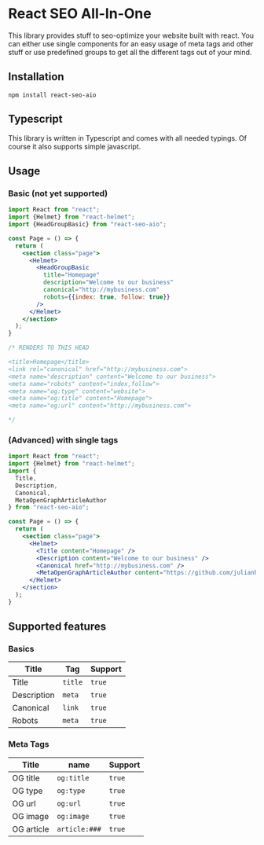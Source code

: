 # React SEO All-In-One
This library provides stuff to seo-optimize your website built with react. You can either use single components for an easy usage of meta tags and other stuff or use predefined groups to get all the different tags out of your mind.

## Installation
```
npm install react-seo-aio
```

## Typescript
This library is written in Typescript and comes with all needed typings. Of course it also supports simple javascript.

## Usage
### Basic (not yet supported)
```jsx
import React from "react";
import {Helmet} from "react-helmet";
import {HeadGroupBasic} from "react-seo-aio";

const Page = () => {
  return (
    <section class="page">
      <Helmet>
        <HeadGroupBasic
          title="Homepage"
          description="Welcome to our business"
          canonical="http://mybusiness.com"
          robots={{index: true, follow: true}}
        />
      </Helmet>
    </section>
  );
}

/* RENDERS TO THIS HEAD

<title>Homepage</title>
<link rel="canonical" href="http://mybusiness.com">
<meta name="description" content="Welcome to our business">
<meta name="robots" content="index,follow">
<meta name="og:type" content="website">
<meta name="og:title" content="Homepage">
<meta name="og:url" content="http://mybusiness.com">

*/
```

### (Advanced) with single tags
```jsx
import React from "react";
import {Helmet} from "react-helmet";
import {
  Title,
  Description,
  Canonical,
  MetaOpenGraphArticleAuthor
} from "react-seo-aio";

const Page = () => {
  return (
    <section class="page">
      <Helmet>
        <Title content="Homepage" />
        <Description content="Welcome to our business" />
        <Canonical href="http://mybusiness.com" />
        <MetaOpenGraphArticleAuthor content="https://github.com/julianhandl">
      </Helmet>
    </section>
  );
}
```

## Supported features

### Basics
|Title|Tag|Support|
|---|---|---|
|Title|```title```|```true```|
|Description|```meta```|```true```|
|Canonical|```link```|```true```|
|Robots|```meta```|```true```|


### Meta Tags
|Title|name|Support|
|---|---|---|
|OG title|```og:title```|```true```|
|OG type|```og:type```|```true```|
|OG url|```og:url```|```true```|
|OG image|```og:image```|```true```|
|OG article|```article:###```|```true```|
